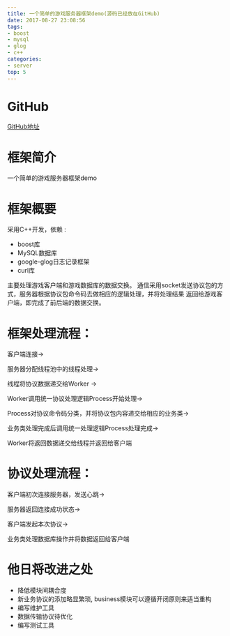 ```yaml
---
title: 一个简单的游戏服务器框架demo(源码已经放在GitHub)
date: 2017-08-27 23:08:56
tags:
- boost
- mysql
- glog
- c++
categories:
- server
top: 5
---
```


# **GitHub**
[GitHub地址](https://github.com/nosix1992/JoyServer "GitHub地址")

# **框架简介**


一个简单的游戏服务器框架demo



# **框架概要**


采用C++开发，依赖 : 

- boost库
- MySQL数据库
- google-glog日志记录框架
- curl库

主要处理游戏客户端和游戏数据库的数据交换。
通信采用socket发送协议包的方式，服务器根据协议包命令码去做相应的逻辑处理，并将处理结果
返回给游戏客户端，即完成了前后端的数据交换。

<!-- more -->

# **框架处理流程：**


客户端连接→

服务器分配线程池中的线程处理→

线程将协议数据递交给Worker → 

Worker调用统一协议处理逻辑Process开始处理→ 

Process对协议命令码分类，并将协议包内容递交给相应的业务类→

业务类处理完成后调用统一处理逻辑Process处理完成→ 

Worker将返回数据递交给线程并返回给客户端



# **协议处理流程：**


客户端初次连接服务器，发送心跳→

服务器返回连接成功状态→

客户端发起本次协议→

业务类处理数据库操作并将数据返回给客户端



# **他日将改进之处**


- 降低模块间耦合度
- 新业务协议的添加略显繁琐, business模块可以遵循开闭原则来适当重构
- 编写维护工具
- 数据传输协议待优化
- 编写测试工具
